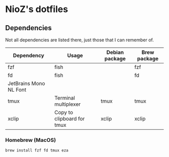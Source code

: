 # NioZ's dotfiles

## Dependencies

Not all dependencies are listed there, just those that I can remember of.

| Dependency             | Usage                      | Debian package | Brew package |
| ---------------------- | -------------------------- | -------------- | ------------ |
| fzf                    | fish                       |                | fzf          |
| fd                     | fish                       |                | fd           |
| JetBrains Mono NL Font |                            |                |              |
| tmux                   | Terminal multiplexer       | tmux           | tmux         |
| xclip                  | Copy to clipboard for tmux | xclip          | xclip        |

### Homebrew (MacOS)
```
brew install fzf fd tmux eza
```
